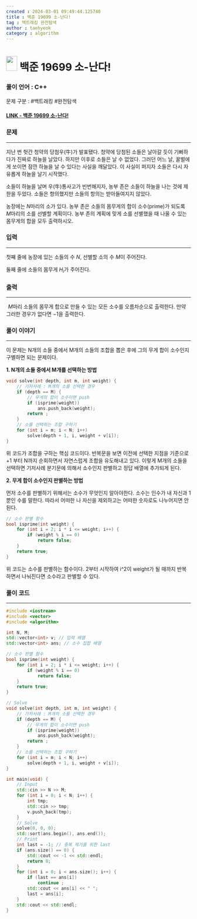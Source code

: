 ```yaml
---
created : 2024-03-01 09:49:44.125740
title : 백준 19699 소-난다!
tag : 백트래킹 완전탐색
author : taehyeok
category : algorithm
---
```

# <img src="https://d2gd6pc034wcta.cloudfront.net/tier/9.svg" width="30" height="40"> 백준 19699 소-난다!


### 풀이 언어 : C++

문제 구분 : #백트래킹 #완전탐색
#### [LINK - 백준 19699 소-난다!](https://www.acmicpc.net/problem/19699)

### 문제

<hr>


지난 번 헛간 청약의 당첨우(牛)가 발표됐다. 청약에 당첨된 소들은 날아갈 듯이 기뻐하다가 진짜로 하늘을 날았다. 하지만 이후로 소들은 날 수 없었다. 그러던 어느 날, 꿀벌에게 쏘이면 잠깐 하늘을 날 수 있다는 사실을 깨달았다. 이 사실이 퍼지자 소들은 다시 자유롭게 하늘을 날기 시작했다.

소들이 하늘을 날며 우(牛)통사고가 빈번해지자, 농부 존은 소들이 하늘을 나는 것에 제한을 두었다. 소들은 항의했지만 소들의 항의는 받아들여지지 않았다.

농장에는 
$N$마리의 소가 있다. 농부 존은 소들의 몸무게의 합이 소수(prime)가 되도록 
$M$마리의 소를 선별할 계획이다. 농부 존의 계획에 맞게 소를 선별했을 때 나올 수 있는 몸무게의 합을 모두 출력하시오.

### 입력

<hr>


첫째 줄에 농장에 있는 소들의 수 
$N$, 선별할 소의 수 
$M$이 주어진다.

둘째 줄에 소들의 몸무게 
$H_i$가 주어진다.
### 출력

<hr>


 
$M$마리 소들의 몸무게 합으로 만들 수 있는 모든 소수를 오름차순으로 출력한다. 만약 그러한 경우가 없다면 
$-1$을 출력한다.
### 풀이 이야기

<hr>


이 문제는 N개의 소들 중에서 M개의 소들의 조합을 뽑은 후에 그의 무게 합이 소수인지 구별하면 되는 문제이다.

**1. N개의 소들 중에서 M개를 선택하는 방법**
```c++
void solve(int depth, int m, int weight) {
    // 기저사례 : M개의 소를 선택한 경우
    if (depth == M) {
        // 무게의 합이 소수이면 push
        if (isprime(weight))
            ans.push_back(weight);
        return ;
    }
    // 소를 선택하는 조합 구하기
    for (int i = m; i < N; i++)
        solve(depth + 1, i, weight + v[i]);
}
```
위 코드가 조합을 구하는 핵심 코드이다. 반복문을 보면 이전에 선택한 지점을 기준으로 +1 부터 N까지 순회하면서 자연스럽게 조합을 유도해내고 있다. 이렇게 M개의 소들을 선택하면 기저사례 분기문에 의해서 소수인지 판별하고 정답 배열에 추가되게 된다.

**2. 무게 합이 소수인지 판별하는 방법**

먼저 소수를 판별하기 위해서는 소수가 무엇인지 알아야한다. 소수는 인수가 내 자신과 1뿐인 수를 말한다. 따라서 어떠한 나 자신을 제외하고는 어떠한 숫자로도 나누어지면 안된다.
```c++
// 소수 판별 함수
bool isprime(int weight) {
    for (int i = 2; i * i <= weight; i++) {
        if (weight % i == 0)
            return false;
    }
    return true;
}
```
위 코드는 소수를 판별하는 함수이다. 2부터 시작하여 i^2이 weight가 될 때까지 반복하면서 나눠진다면 소수라고 판별할 수 있다.

### 풀이 코드

<hr>


``` c++
#include <iostream>
#include <vector>
#include <algorithm>

int N, M;
std::vector<int> v; // 입력 배열
std::vector<int> ans; // 소수 집합 배열

// 소수 판별 함수
bool isprime(int weight) {
    for (int i = 2; i * i <= weight; i++) {
        if (weight % i == 0)
            return false;
    }
    return true;
}

// Solve
void solve(int depth, int m, int weight) {
    // 기저사례 : M개의 소를 선택한 경우
    if (depth == M) {
        // 무게의 합이 소수이면 push
        if (isprime(weight))
            ans.push_back(weight);
        return ;
    }
    // 소를 선택하는 조합 구하기
    for (int i = m; i < N; i++)
        solve(depth + 1, i, weight + v[i]);
}

int main(void) {
    // Input
    std::cin >> N >> M;
    for (int i = 0; i < N; i++) {
        int tmp;
        std::cin >> tmp;
        v.push_back(tmp);
    }
    // Solve
    solve(0, 0, 0);
    std::sort(ans.begin(), ans.end());
    // Print
    int last = -1; // 중복 제거를 위한 last
    if (ans.size() == 0) {
        std::cout << -1 << std::endl;
        return 0;
    }
    for (int i = 0; i < ans.size(); i++) {
        if (last == ans[i])
            continue ;
        std::cout << ans[i] << " ";
        last = ans[i];
    }
    std::cout << std::endl;
}
```
